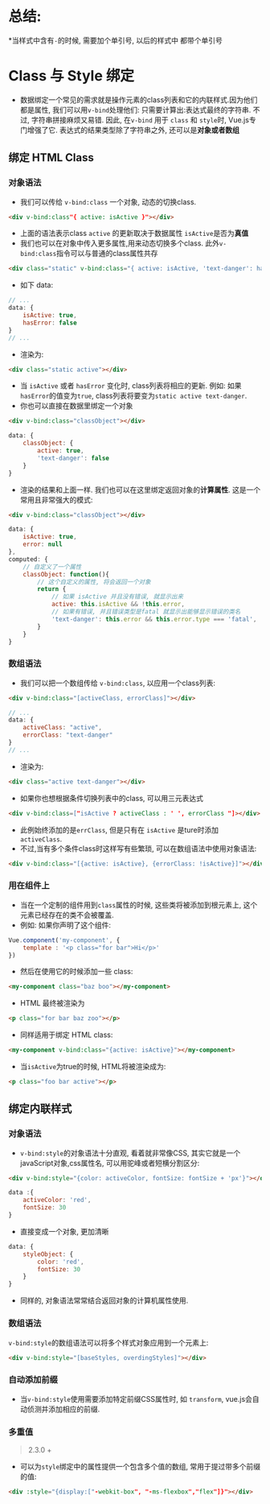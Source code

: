 # 总结:
*当样式中含有`-`的时候, 需要加个单引号, 以后的样式中 都带个单引号
# Class 与 Style 绑定
* 数据绑定一个常见的需求就是操作元素的class列表和它的内联样式.因为他们都是属性, 我们可以用`v-bind`处理他们: 只需要计算出:表达式最终的字符串. 不过, 字符串拼接麻烦又易错. 因此, 在`v-bind` 用于 `class` 和 `style`时, Vue.js专门增强了它. 表达式的结果类型除了字符串之外, 还可以是**对象或者数组**
## 绑定 HTML Class
### 对象语法
* 我们可以传给 `v-bind:class` 一个对象, 动态的切换class.
```html
<div v-bind:class"{ active: isActive }"></div>
```
* 上面的语法表示class `active` 的更新取决于数据属性 `isActive`是否为**真值**
* 我们也可以在对象中传入更多属性,用来动态切换多个class. 此外`v-bind:class`指令可以与普通的class属性共存
```html
<div class="static" v-bind:class="{ active: isActive, 'text-danger': hasError}"></div>
```
* 如下 data:
```js
// ...
data: {
    isActive: true,
    hasError: false
}
// ...
```
* 渲染为:
```html
<div class="static active"></div>
```
* 当 `isActive` 或者 `hasError` 变化时, class列表将相应的更新. 例如: 如果`hasError`的值变为`true`, class列表将要变为`static active text-danger`.
* 你也可以直接在数据里绑定一个对象
```html
<div v-bind:class="classObject"></div>
```
```js
data: {
    classObject: {
        active: true,
        'text-danger': false
    }
}
```
* 渲染的结果和上面一样. 我们也可以在这里绑定返回对象的**计算属性**. 这是一个常用且非常强大的模式:
```html
<div v-bind:class="classObject"></div>
```
```js
data: {
    isActive: true,
    error: null
},
computed: {
    // 自定义了一个属性
    classObject: function(){
        // 这个自定义的属性, 将会返回一个对象
        return {
            // 如果 isActive 并且没有错误, 就显示出来
            active: this.isActive && !this.error,
            // 如果有错误, 并且错误类型是fatal 就显示出能够显示错误的类名
            'text-danger': this.error && this.error.type === 'fatal',
        }
    }
}
```
### 数组语法
* 我们可以把一个数组传给 `v-bind:class`, 以应用一个class列表: 
```html
<div v-bind:class="[activeClass, errorClass]"></div>
```
```js
// ...
data: {
    activeClass: "active",
    errorClass: "text-danger"
}
// ...
```
* 渲染为:
```html
<div class="active text-danger"></div>
```
* 如果你也想根据条件切换列表中的class, 可以用三元表达式
```html
<div v-bind:class=["isActive ? activeClass : ' ', errorClass "]></div>
```
* 此例始终添加的是`errClass`, 但是只有在 `isActive` 是ture时添加 `activeClass`.
* 不过,当有多个条件class时这样写有些繁琐, 可以在数组语法中使用对象语法:
```html
<div v-bind:class="[{active: isActive}, {errorClass: !isActive}]"></div>
```
### 用在组件上
* 当在一个定制的组件用到`class`属性的时候, 这些类将被添加到根元素上, 这个元素已经存在的类不会被覆盖.
* 例如: 如果你声明了这个组件:
```js
Vue.component('my-component', {
    template : '<p class="for bar">Hi</p>'
})
```
* 然后在使用它的时候添加一些 class:
```html
<my-component class="baz boo"></my-component>
```
* HTML 最终被渲染为
```html
<p class="for bar baz zoo"></p>
```
* 同样适用于绑定 HTML class:
```html
<my-component v-bind:class="{active: isActive}"></my-component>
```
* 当`isActive`为true的时候, HTML将被渲染成为:
```html
<p class="foo bar active"></p>
```
## 绑定内联样式
### 对象语法
* `v-bind:style`的对象语法十分直观, 看着就非常像CSS, 其实它就是一个javaScript对象,css属性名, 可以用驼峰或者短横分割区分:
```html
<div v-bind:style="{color: activeColor, fontSize: fontSize + 'px'}"></div>
```
```js
data :{
    activeColor: 'red',
    fontSize: 30
}
```
* 直接变成一个对象, 更加清晰
```js
data: {
    styleObject: {
        color: 'red',
        fontSize: 30
    }
}
```
* 同样的, 对象语法常常结合返回对象的计算机属性使用.
### 数组语法
`v-bind:style`的数组语法可以将多个样式对象应用到一个元素上:
```html
<div v-bind:style="[baseStyles, overdingStyles]"></div>
```
### 自动添加前缀
* 当`v-bind:style`使用需要添加特定前缀CSS属性时, 如 `transform`, vue.js会自动侦测并添加相应的前缀.
### 多重值
> 2.3.0 +
* 可以为`style`绑定中的属性提供一个包含多个值的数组, 常用于提过带多个前缀的值:
```html
<div :style="{display:["-webkit-box", "-ms-flexbox","flex"]}"></div>
```

